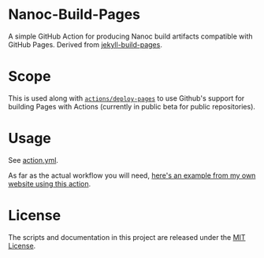 # Nanoc-Build-Pages

A simple GitHub Action for producing Nanoc build artifacts compatible with GitHub Pages. Derived from [jekyll-build-pages](https://github.com/actions/jekyll-build-pages).

# Scope

This is used along with [`actions/deploy-pages`](https://github.com/actions/deploy-pages) to use Github's support for building Pages with Actions (currently in public beta for public repositories).

# Usage

See [action.yml](action.yml).

As far as the actual workflow you will need, [here's an example from my own website using this action](https://github.com/SamStephens/antipatterns.postmoderncore.com/blob/main/.github/workflows/build-deploy-page.yml).

# License

The scripts and documentation in this project are released under the [MIT License](LICENSE).
